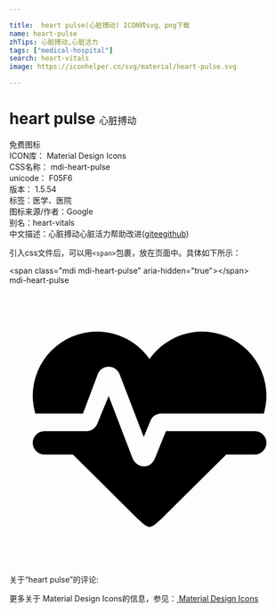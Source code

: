 ```yaml
---

title:  heart pulse(心脏搏动) ICON转svg、png下载
name: heart-pulse
zhTips: 心脏搏动,心脏活力
tags: ["medical-hospital"]
search: heart-vitals
image: https://iconhelper.cn/svg/material/heart-pulse.svg

---
```


# heart pulse  <small style="font-size: 60%;font-weight: 100">心脏搏动</small>


<div class="detail-page">
<p>
<span><span class="badge-success badge">免费图标</span> </span>
<br/>
<span>
ICON库：
<span class="badge-secondary badge">Material Design Icons</span> 
</span>
<br/>
<span>
CSS名称：
<span class="badge-secondary badge">mdi-heart-pulse</span> 
</span>
<br/>
<span>
unicode：
<span class="badge-secondary badge">F05F6</span> 
<copy-btn content='F05F6' btn-title=""></copy-btn>
<copy-btn :content='String.fromCodePoint(parseInt("F05F6", 16))' btn-title="复制U"></copy-btn>
</span>
<br/>
<span>
版本：
<span class="badge-secondary badge">1.5.54</span> 
</span><br/><span>标签：<span class="badge-light badge"><router-link to="/tags/medical-hospital.html">医学、医院</router-link></span></span>
<br/>
<span>图标来源/作者：<span class="badge-light badge">Google</span></span> 
<br/>
<span>别名：<span class="badge-light badge">heart-vitals</span></span><br/><span class="zh-detail">中文描述：<span class="badge-primary badge">心脏搏动</span><span class="badge-primary badge">心脏活力</span><span class="help-link"><span>帮助改进</span>(<a href="https://gitee.com/liuwave/icon-helper/edit/master/json/material/heart-pulse.json" target="_blank" rel="noopener noreferrer">gitee</a><a href="https://github.com/liuwave/icon-helper/edit/master/json/material/heart-pulse.json" target="_blank" rel="noopener noreferrer">github</a></span>)</span><br/>
</p>
</div>
<div class="alert alert-dark">
  <i class="mdi mdi-heart-pulse mdi-48px"></i>
  <i class="mdi mdi-heart-pulse mdi-36px"></i>
  <i class="mdi mdi-heart-pulse mdi-24px"></i>
  <i class="mdi mdi-heart-pulse mdi-18px"></i>
</div>
<div>
  <p>引入css文件后，可以用<code>&lt;span&gt;</code>包裹，放在页面中。具体如下所示：    
  </p>
  <div class="alert alert-primary" style="font-size: 14px">
    &lt;span class="mdi mdi-heart-pulse" aria-hidden="true"&gt;&lt;/span&gt;
    <copy-btn content='<span class="mdi mdi-heart-pulse" aria-hidden="true"></span>'></copy-btn>
  </div>
  <div class="alert alert-secondary">
    <i class="mdi mdi-heart-pulse"
    style="font-size: 24px"
    aria-hidden="true"></i> mdi-heart-pulse
    <copy-btn content="mdi-heart-pulse" btn-title="复制图标名称"></copy-btn>
  </div>
</div>
<div id="svg" class="svg-wrap">
<svg xmlns="http://www.w3.org/2000/svg" viewBox="0 0 24 24"><path d="M7.5,4A5.5,5.5 0 0,0 2,9.5C2,10 2.09,10.5 2.22,11H6.3L7.57,7.63C7.87,6.83 9.05,6.75 9.43,7.63L11.5,13L12.09,11.58C12.22,11.25 12.57,11 13,11H21.78C21.91,10.5 22,10 22,9.5A5.5,5.5 0 0,0 16.5,4C14.64,4 13,4.93 12,6.34C11,4.93 9.36,4 7.5,4V4M3,12.5A1,1 0 0,0 2,13.5A1,1 0 0,0 3,14.5H5.44L11,20C12,20.9 12,20.9 13,20L18.56,14.5H21A1,1 0 0,0 22,13.5A1,1 0 0,0 21,12.5H13.4L12.47,14.8C12.07,15.81 10.92,15.67 10.55,14.83L8.5,9.5L7.54,11.83C7.39,12.21 7.05,12.5 6.6,12.5H3Z" /></svg>
</div>
<detail full-name='mdi-heart-pulse'></detail>
<div>
<p>关于“heart pulse”的评论:</p>
</div>
<Vssue title="关于“heart pulse”的评论" ></Vssue>    
<div><p>更多关于 Material Design Icons的信息，参见：<a target="_blank" href="https://iconhelper.cn/material.html"> Material Design Icons</a>
</p></div>
